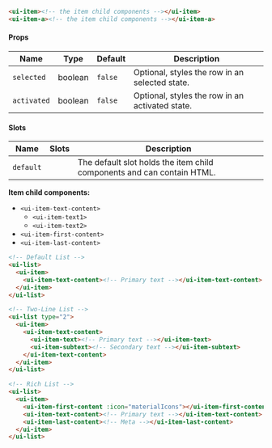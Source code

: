 ```html
<ui-item><!-- the item child components --></ui-item>
<ui-item-a><!-- the item child components --></ui-item-a>
```

#### Props

| Name        | Type    | Default | Description                                     |
| ----------- | ------- | ------- | ----------------------------------------------- |
| `selected`  | boolean | `false` | Optional, styles the row in an selected state.  |
| `activated` | boolean | `false` | Optional, styles the row in an activated state. |

#### Slots

| Name      | Slots | Description                                                            |
| --------- | ----- | ---------------------------------------------------------------------- |
| `default` |       | The default slot holds the item child components and can contain HTML. |

**Item child components:**

- `<ui-item-text-content>`
  - `<ui-item-text1>`
  - `<ui-item-text2>`
- `<ui-item-first-content>`
- `<ui-item-last-content>`

```html
<!-- Default List -->
<ui-list>
  <ui-item>
    <ui-item-text-content><!-- Primary text --></ui-item-text-content>
  </ui-item>
</ui-list>

<!-- Two-Line List -->
<ui-list type="2">
  <ui-item>
    <ui-item-text-content>
      <ui-item-text><!-- Primary text --></ui-item-text>
      <ui-item-subtext><!-- Secondary text --></ui-item-subtext>
    </ui-item-text-content>
  </ui-item>
</ui-list>

<!-- Rich List -->
<ui-list>
  <ui-item>
    <ui-item-first-content :icon="materialIcons"></ui-item-first-content>
    <ui-item-text-content><!-- Primary text --></ui-item-text-content>
    <ui-item-last-content><!-- Meta --></ui-item-last-content>
  </ui-item>
</ui-list>
```
